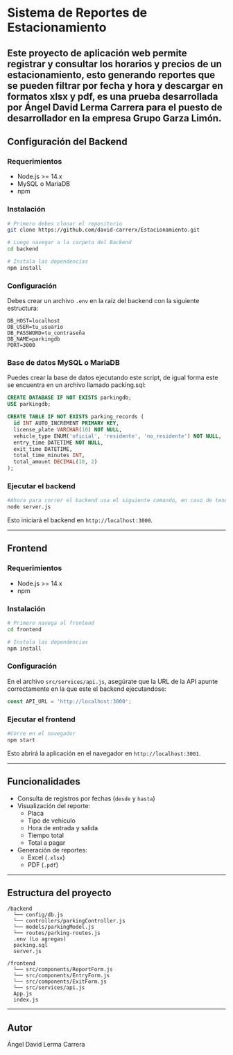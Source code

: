 # Sistema de Reportes de Estacionamiento

Este proyecto de aplicación web permite registrar y consultar los horarios y precios de un estacionamiento, esto generando reportes que se pueden filtrar por fecha y hora y descargar en formatos xlsx y pdf, es una prueba desarrollada por Ángel David Lerma Carrera para el puesto de desarrollador en la empresa Grupo Garza Limón.
---

## Configuración del Backend

### Requerimientos
- Node.js >= 14.x
- MySQL o MariaDB
- npm

### Instalación

```bash
# Primero debes clonar el repositorio
git clone https://github.com/david-carrerx/Estacionamiento.git

# Luego navegar a la carpeta del Backend
cd backend

# Instala las dependencias
npm install
```

### Configuración

Debes crear un archivo `.env` en la raíz del backend con la siguiente estructura:

```env
DB_HOST=localhost
DB_USER=tu_usuario
DB_PASSWORD=tu_contraseña
DB_NAME=parkingdb
PORT=3000
```

### Base de datos MySQL o MariaDB

Puedes crear la base de datos ejecutando este script, de igual forma este se encuentra en un archivo llamado packing.sql:

```sql
CREATE DATABASE IF NOT EXISTS parkingdb;
USE parkingdb;

CREATE TABLE IF NOT EXISTS parking_records (
  id INT AUTO_INCREMENT PRIMARY KEY,
  license_plate VARCHAR(10) NOT NULL,
  vehicle_type ENUM('oficial', 'residente', 'no_residente') NOT NULL,
  entry_time DATETIME NOT NULL,
  exit_time DATETIME,
  total_time_minutes INT,
  total_amount DECIMAL(10, 2)
);
```

### Ejecutar el backend

```bash
#Ahora para correr el backend usa el siguiente comando, en caso de tener el puerto ocupado puedes cambiarlo en el archivo .env
node server.js
```

Esto iniciará el backend en `http://localhost:3000`.

---

## Frontend

### Requerimientos
- Node.js >= 14.x
- npm

### Instalación

```bash
# Primero navega al frontend
cd frontend

# Instala las dependencias
npm install
```

### Configuración

En el archivo `src/services/api.js`, asegúrate que la URL de la API apunte correctamente en la  que este el backend ejecutandose:

```js
const API_URL = 'http://localhost:3000';
```

### Ejecutar el frontend

```bash
#Corre en el navegador
npm start
```

Esto abrirá la aplicación en el navegador en `http://localhost:3001`.

---

## Funcionalidades

- Consulta de registros por fechas (`desde` y `hasta`)
- Visualización del reporte:
  - Placa
  - Tipo de vehículo
  - Hora de entrada y salida
  - Tiempo total
  - Total a pagar
- Generación de reportes:
  - Excel (`.xlsx`)
  - PDF (`.pdf`)

---

## Estructura del proyecto

```
/backend
  └── config/db.js
  └── controllers/parkingController.js
  └── models/parkingModel.js
  └── routes/parking-routes.js
  .env (Lo agregas)
  packing.sql
  server.js

/frontend
  └── src/components/ReportForm.js
  └── src/components/EntryForm.js
  └── src/components/ExitForm.js
  └── src/services/api.js
  App.js
  index.js
```

---

## Autor
Ángel David Lerma Carrera